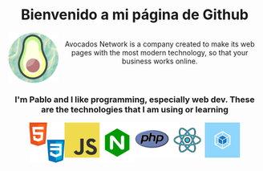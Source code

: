 <h1 style="text-align: center;"> Bienvenido a mi página de Github </h1>
<div style="display: flex; justify-content: center;" align="center">
    <img src="./readme-img/avocado_log.png" alt="Avocados logo." width="100" height="100">
    <p>Avocados Network is a company created to make its web pages with the most modern technology, so that your business works online.</p>
</div>
<h3 style="text-align: center;">I'm Pablo and I like programming, especially web dev. These are the technologies that I am using or learning</h3>
<div style="display: flex; justify-content: center;" align="center">
    <img src="./readme-img/css-course-css.png" alt="webpack logo" width="70" height="80">
    <img src="./readme-img/javascript-icon-png.png" alt="Js logo" width="70" height="70">
    <img src="./readme-img/nginx.png" alt="nginx logo" width="70" height="80">
    <img src="./readme-img/pnghost_php-software-development-kit-logo-node-js-programmer.png" alt="php logo" width="70" height="70">
    <img src="./readme-img/react.png" alt="reactjs logo" width="70" height="70">
    <img src="./readme-img/webpack.png" alt="webpack logo" width="70" height="70">
</div>